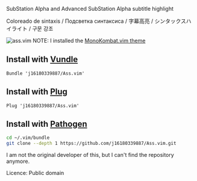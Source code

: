 SubStation Alpha and Advanced SubStation Alpha subtitle highlight

Coloreado de sintaxis / Подсветка синтаксиса / 字幕高亮 / シンタックスハイライト / 구문 강조

![ass.vim](https://i.imgur.com/7pc2LDX.png)
NOTE: I installed the [MonoKombat.vim theme](https://github.com/j16180339887/MonoKombat.vim)

## Install with [Vundle](https://github.com/VundleVim/Vundle.vim)
```vim
Bundle 'j16180339887/Ass.vim'
```

## Install with [Plug](https://github.com/junegunn/vim-plug)
```vim
Plug 'j16180339887/Ass.vim'
```

## Install with [Pathogen](https://github.com/tpope/vim-pathogen)
```sh
cd ~/.vim/bundle
git clone --depth 1 https://github.com/j16180339887/Ass.vim.git
```

I am not the original developer of this, but I can't find the repository anymore.

Licence: Public domain

